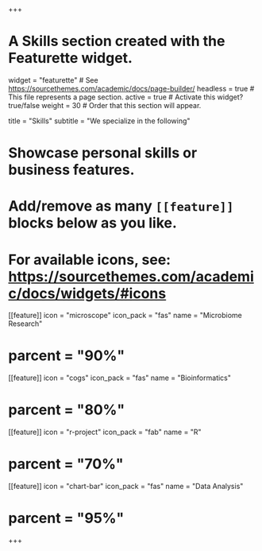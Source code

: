+++
# A Skills section created with the Featurette widget.
widget = "featurette"  # See https://sourcethemes.com/academic/docs/page-builder/
headless = true  # This file represents a page section.
active = true  # Activate this widget? true/false
weight = 30  # Order that this section will appear.

title = "Skills"
subtitle = "We specialize  in the following"

# Showcase personal skills or business features.
#
# Add/remove as many `[[feature]]` blocks below as you like.
#
# For available icons, see: https://sourcethemes.com/academic/docs/widgets/#icons

[[feature]]
  icon = "microscope"
  icon_pack = "fas"
  name = "Microbiome Research"
#  parcent = "90%"

[[feature]]
  icon = "cogs"
  icon_pack = "fas"
  name = "Bioinformatics"
#  parcent = "80%"  

[[feature]]
  icon = "r-project"
  icon_pack = "fab"
  name = "R"
#  parcent = "70%"

[[feature]]
  icon = "chart-bar"
  icon_pack = "fas"
  name = "Data Analysis"
#  parcent = "95%"

+++
